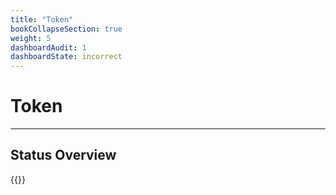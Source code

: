 ```yaml
---
title: "Token"
bookCollapseSection: true
weight: 5
dashboardAudit: 1
dashboardState: incorrect
---
```


# Token
---

## Status Overview

{{<dashboard-level open="true">}}